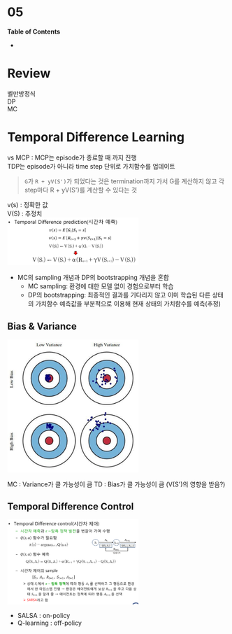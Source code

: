 05  <!-- omit in toc -->
===

**Table of Contents**
- [](#)

# Review
벨만방정식  
DP  
MC  

# Temporal Difference Learning
vs MCP : MCP는 episode가 종료할 때 까지 진행  
TDP는 episode가 아니라 time step 단위로 가치함수를 업데이트
> `G`가 `R + yV(S')`가 되었다는 것은 termination까지 가서 G를 계산하지 않고 각 step마다 R + yV(S')를 계산할 수 있다는 것

v(s) : 정확한 값  
V(S) : 추정치  
<img src="./img/05/TDP.png" width=300>

* MC의 sampling 개념과 DP의 bootstrapping 개념을 혼합
  * MC sampling: 환경에 대한 모델 없이 경험으로부터 학습
  * DP의 bootstrapping: 최종적인 결과를 기다리지 않고 이미 학습된 다른 상태의 가치함수 예측값을 부분적으로 이용해 현재 상태의 가치함수를 예측(추정)

## Bias & Variance
<img src="./img/05/BV.png" width=300>

MC : Variance가 클 가능성이 큼
TD : Bias가 클 가능성이 큼 (V(S')의 영향을 받음?)

## Temporal Difference Control
<img src="./img/05/TDC.png" width=300>

* SALSA : on-policy
* Q-learning : off-policy